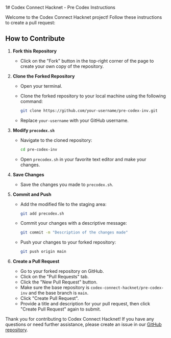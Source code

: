 1# Codex Connect Hacknet - Pre Codex Instructions

Welcome to the Codex Connect Hacknet project! Follow these instructions to create a pull request:

## How to Contribute

1. **Fork this Repository**
   - Click on the "Fork" button in the top-right corner of the page to create your own copy of the repository.

2. **Clone the Forked Repository**

   - Open your terminal.
   - Clone the forked repository to your local machine using the following command:

     ```sh
     git clone https://github.com/your-username/pre-codex-inv.git
     ```

   - Replace `your-username` with your GitHub username.

3. **Modify `precodex.sh`**

   - Navigate to the cloned repository:

     ```sh
     cd pre-codex-inv
     ```

   - Open `precodex.sh` in your favorite text editor and make your changes.

4. **Save Changes**

   - Save the changes you made to `precodex.sh`.

5. **Commit and Push**

   - Add the modified file to the staging area:

     ```sh
     git add precodex.sh
     ```

   - Commit your changes with a descriptive message:

     ```sh
     git commit -m "Description of the changes made"
     ```

   - Push your changes to your forked repository:

     ```sh
     git push origin main
     ```

6. **Create a Pull Request**

   - Go to your forked repository on GitHub.
   - Click on the "Pull Requests" tab.
   - Click the "New Pull Request" button.
   - Make sure the base repository is `codex-connect-hacknet/pre-codex-inv` and the base branch is `main`.
   - Click "Create Pull Request".
   - Provide a title and description for your pull request, then click "Create Pull Request" again to submit.

Thank you for contributing to Codex Connect Hacknet! If you have any questions or need further assistance, please create an issue in our [GitHub repository](https://github.com/codex-connect-hacknet/pre-codex-inv/issues).
